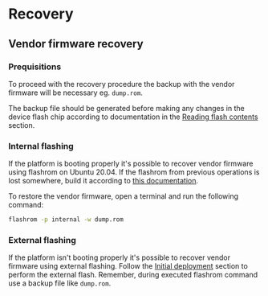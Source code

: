 # Recovery

## Vendor firmware recovery

### Prequisitions

To proceed with the recovery procedure the backup with the vendor firmware will
be necessary eg. `dump.rom`.

The backup file should be generated before making any changes in the device
flash chip according to documentation in the
[Reading flash contents](initial-deployment.md#reading-flash-contents)
section.

### Internal flashing

If the platform is booting properly it's possible to recover vendor firmware
using flashrom on Ubuntu 20.04. If the flashrom from previous operations is lost
somewhere, build it according to
[this documentation](initial-deployment.md#build-flashrom).

To restore the vendor firmware, open a terminal and run the following command:

```bash
flashrom -p internal -w dump.rom
```

### External flashing 

If the platform isn't booting properly it's possible to recover vendor firmware
using external flashing. Follow the
[Initial deployment](initial-deployment.md#initial-installation) section to
perform the external flash. Remember, during executed flashrom command use a
backup file like `dump.rom`.

